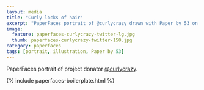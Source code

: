```yaml
---
layout: media
title: "Curly locks of hair"
excerpt: "PaperFaces portrait of @curlycrazy drawn with Paper by 53 on an iPad."
image: 
  feature: paperfaces-curlycrazy-twitter-lg.jpg
  thumb: paperfaces-curlycrazy-twitter-150.jpg
category: paperfaces
tags: [portrait, illustration, Paper by 53]
---
```


PaperFaces portrait of project donator [@curlycrazy](http://twitter.com/curlycrazy).

{% include paperfaces-boilerplate.html %}